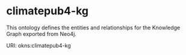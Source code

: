 # climatepub4-kg

This ontology defines the entities and relationships for the Knowledge Graph exported from Neo4j.

URI: okns:climatepub4-kg

